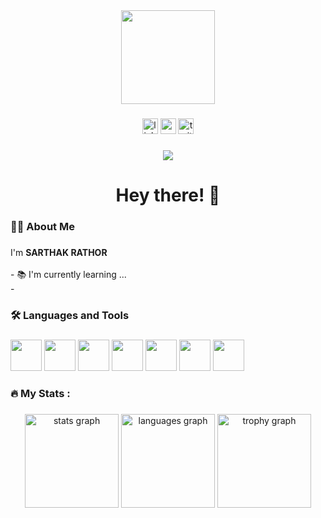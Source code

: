 <div align="center">
  <img height="150" src="https://camo.githubusercontent.com/62da68eb62b1e5f175f7d1f0191dd89a653d7908feb22d37d4a0ab07365d6791/68747470733a2f2f6d656469612e67697068792e636f6d2f6d656469612f4d3967624264396e6244724f5475314d71782f67697068792e676966"  />
</div>

###

<div align="center">
  <img src="https://img.shields.io/static/v1?message=LinkedIn&logo=linkedin&label=&color=0077B5&logoColor=white&labelColor=&style=for-the-badge" height="25" alt="linkedin logo"  />
  <img src="https://img.shields.io/static/v1?message=Youtube&logo=youtube&label=&color=FF0000&logoColor=white&labelColor=&style=for-the-badge" height="25" alt="youtube logo"  />
  <img src="https://img.shields.io/static/v1?message=Twitter&logo=twitter&label=&color=1DA1F2&logoColor=white&labelColor=&style=for-the-badge" height="25" alt="twitter logo"  />
</div>

###

<div align="center">
  <img src="https://visitor-badge.laobi.icu/badge?page_id=maurodesouza.maurodesouza&"  />
</div>

###

<h1 align="center">Hey there! 👋</h1>

###

<h3 align="left">👩‍💻  About Me</h3>

###

<p align="left">I'm <b> SARTHAK RATHOR </b> <br><br>- 📚 I'm currently learning ...<br>- </p>

###

<h3 align="left">🛠 Languages and Tools</h3>

###

<div align="left">
  <img src="https://cdn.jsdelivr.net/gh/devicons/devicon@latest/icons/c/c-original.svg" height="50" width="50" />
  
  <img src="https://cdn.jsdelivr.net/gh/devicons/devicon@latest/icons/cplusplus/cplusplus-original.svg" height="50" width="50" />
 
  <img src="https://cdn.jsdelivr.net/gh/devicons/devicon@latest/icons/java/java-original-wordmark.svg" height="50" width="50"/>

  <img src="https://cdn.jsdelivr.net/gh/devicons/devicon@latest/icons/python/python-original-wordmark.svg" height="50" width="50"/>

  <img src="https://cdn.jsdelivr.net/gh/devicons/devicon@latest/icons/r/r-original.svg" height="50" width="50"/>

  <img src="https://cdn.jsdelivr.net/gh/devicons/devicon@latest/icons/rstudio/rstudio-original.svg" height="50" width="50"/>

  <img src="https://cdn.jsdelivr.net/gh/devicons/devicon@latest/icons/mysql/mysql-original-wordmark.svg" height="50" width="50"/>
</div>
  

###

<h3 align="left">🔥  My Stats :</h3>

###

<div align="center">
  <img src="https://github-readme-stats.vercel.app/api?username=sarthakrathor&hide_title=false&hide_rank=false&show_icons=true&include_all_commits=true&count_private=true&disable_animations=false&theme=dracula&locale=en&hide_border=false&order=1" height="150" alt="stats graph"  />
  <img src="https://github-readme-stats.vercel.app/api/top-langs?username=sarthakrathor&locale=en&hide_title=false&layout=compact&card_width=320&langs_count=5&theme=dracula&hide_border=false&order=2" height="150" alt="languages graph"  />
  <img src="https://github-profile-trophy.vercel.app?username=sarthakrathor&theme=dracula&column=-1&row=1&margin-w=8&margin-h=8&no-bg=false&no-frame=false&order=4" height="150" alt="trophy graph"  />
</div>

###
